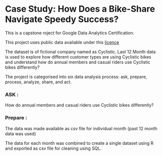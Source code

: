 # Case Study: How Does a Bike-Share Navigate Speedy Success?

This is a capstone roject for Google Data Analytics Certification.

This project uses public data available under this [licence](https://www.divvybikes.com/data-license-agreement)

The dataset is of fictional company named as Cyclistic. Last 12 Month data is used to explore how different customer types are using Cyclistic bikes and understand how do annual members and casual riders use Cyclistic bikes differently?

The project is categorised into six data analysis process: ask, prepare, process, analyze, share, and act.

### ASK :

How do annual members and casual riders use Cyclistic bikes differently?

### Prepare :

The data was made available as csv file for individual month (past 12 month data was used)

The data for each month was combined to create a single dataset using R and exported as csv file for cleaning using SQL.








